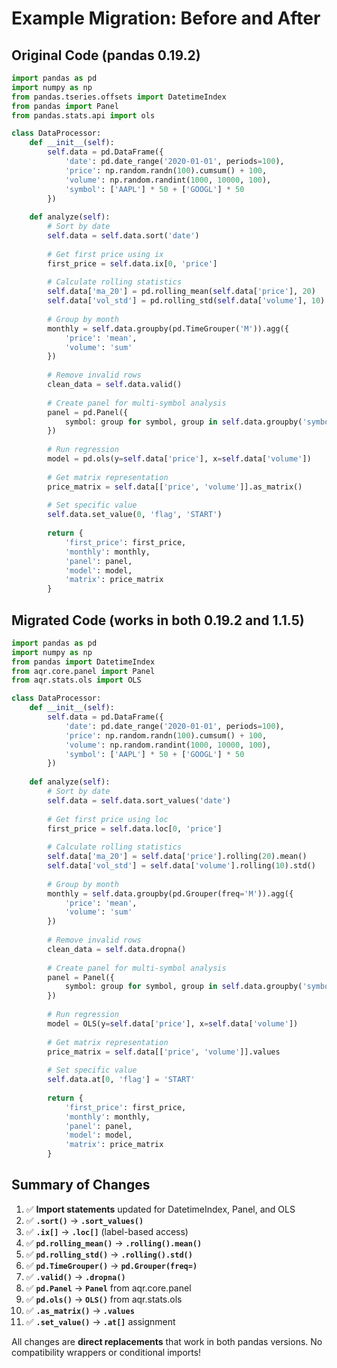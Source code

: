 # Example Migration: Before and After

## Original Code (pandas 0.19.2)

```python
import pandas as pd
import numpy as np
from pandas.tseries.offsets import DatetimeIndex
from pandas import Panel
from pandas.stats.api import ols

class DataProcessor:
    def __init__(self):
        self.data = pd.DataFrame({
            'date': pd.date_range('2020-01-01', periods=100),
            'price': np.random.randn(100).cumsum() + 100,
            'volume': np.random.randint(1000, 10000, 100),
            'symbol': ['AAPL'] * 50 + ['GOOGL'] * 50
        })
    
    def analyze(self):
        # Sort by date
        self.data = self.data.sort('date')
        
        # Get first price using ix
        first_price = self.data.ix[0, 'price']
        
        # Calculate rolling statistics
        self.data['ma_20'] = pd.rolling_mean(self.data['price'], 20)
        self.data['vol_std'] = pd.rolling_std(self.data['volume'], 10)
        
        # Group by month
        monthly = self.data.groupby(pd.TimeGrouper('M')).agg({
            'price': 'mean',
            'volume': 'sum'
        })
        
        # Remove invalid rows
        clean_data = self.data.valid()
        
        # Create panel for multi-symbol analysis
        panel = pd.Panel({
            symbol: group for symbol, group in self.data.groupby('symbol')
        })
        
        # Run regression
        model = pd.ols(y=self.data['price'], x=self.data['volume'])
        
        # Get matrix representation
        price_matrix = self.data[['price', 'volume']].as_matrix()
        
        # Set specific value
        self.data.set_value(0, 'flag', 'START')
        
        return {
            'first_price': first_price,
            'monthly': monthly,
            'panel': panel,
            'model': model,
            'matrix': price_matrix
        }
```

## Migrated Code (works in both 0.19.2 and 1.1.5)

```python
import pandas as pd
import numpy as np
from pandas import DatetimeIndex
from aqr.core.panel import Panel
from aqr.stats.ols import OLS

class DataProcessor:
    def __init__(self):
        self.data = pd.DataFrame({
            'date': pd.date_range('2020-01-01', periods=100),
            'price': np.random.randn(100).cumsum() + 100,
            'volume': np.random.randint(1000, 10000, 100),
            'symbol': ['AAPL'] * 50 + ['GOOGL'] * 50
        })
    
    def analyze(self):
        # Sort by date
        self.data = self.data.sort_values('date')
        
        # Get first price using loc
        first_price = self.data.loc[0, 'price']
        
        # Calculate rolling statistics
        self.data['ma_20'] = self.data['price'].rolling(20).mean()
        self.data['vol_std'] = self.data['volume'].rolling(10).std()
        
        # Group by month
        monthly = self.data.groupby(pd.Grouper(freq='M')).agg({
            'price': 'mean',
            'volume': 'sum'
        })
        
        # Remove invalid rows
        clean_data = self.data.dropna()
        
        # Create panel for multi-symbol analysis
        panel = Panel({
            symbol: group for symbol, group in self.data.groupby('symbol')
        })
        
        # Run regression
        model = OLS(y=self.data['price'], x=self.data['volume'])
        
        # Get matrix representation
        price_matrix = self.data[['price', 'volume']].values
        
        # Set specific value
        self.data.at[0, 'flag'] = 'START'
        
        return {
            'first_price': first_price,
            'monthly': monthly,
            'panel': panel,
            'model': model,
            'matrix': price_matrix
        }
```

## Summary of Changes

1. ✅ **Import statements** updated for DatetimeIndex, Panel, and OLS
2. ✅ **`.sort()`** → **`.sort_values()`**
3. ✅ **`.ix[]`** → **`.loc[]`** (label-based access)
4. ✅ **`pd.rolling_mean()`** → **`.rolling().mean()`**
5. ✅ **`pd.rolling_std()`** → **`.rolling().std()`**
6. ✅ **`pd.TimeGrouper()`** → **`pd.Grouper(freq=)`**
7. ✅ **`.valid()`** → **`.dropna()`**
8. ✅ **`pd.Panel`** → **`Panel`** from aqr.core.panel
9. ✅ **`pd.ols()`** → **`OLS()`** from aqr.stats.ols
10. ✅ **`.as_matrix()`** → **`.values`**
11. ✅ **`.set_value()`** → **`.at[]`** assignment

All changes are **direct replacements** that work in both pandas versions. No compatibility wrappers or conditional imports!